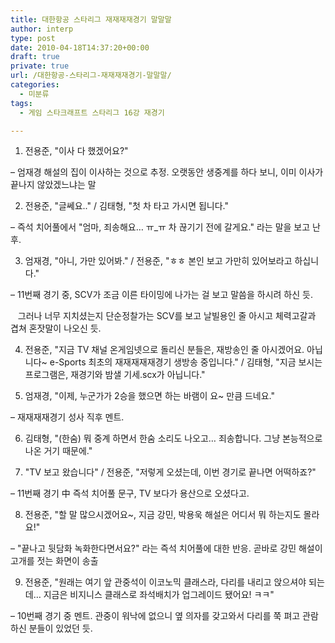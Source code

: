 ```yaml
---
title: 대한항공 스타리그 재재재재경기 말말말
author: interp
type: post
date: 2010-04-18T14:37:20+00:00
draft: true
private: true
url: /대한항공-스타리그-재재재재경기-말말말/
categories:
  - 미분류
tags:
  - 게임 스타크래프트 스타리그 16강 재경기

---
```

1. 전용준, "이사 다 했겠어요?"
  
&#8211; 엄재경 해설의 집이 이사하는 것으로 추정. 오랫동안 생중계를 하다 보니, 이미 이사가 끝나지 않았겠느냐는 말

2. 전용준, "글쎄요.." / 김태형, "첫 차 타고 가시면 됩니다."
  
&#8211; 즉석 치어풀에서 "엄마, 죄송해요&#8230; ㅠ_ㅠ 차 끊기기 전에 갈게요." 라는 말을 보고 난 후.

3. 엄재경, "아니, 가만 있어봐." / 전용준, "ㅎㅎ 본인 보고 가만히 있어보라고 하십니다."
  
&#8211; 11번째 경기 중, SCV가 조금 이른 타이밍에 나가는 걸 보고 말씀을 하시려 하신 듯. 
  
&nbsp;&nbsp; 그러나 너무 지치셨는지 단순정찰가는 SCV를 보고 날빌용인 줄 아시고 체력고갈과 겹쳐 혼잣말이 나오신 듯.

4. 전용준, "지금 TV 채널 온게임넷으로 돌리신 분들은, 재방송인 줄 아시겠어요. 아닙니다~ e-Sports 최초의 재재재재재경기 생방송 중입니다." /&nbsp;김태형, "지금 보시는 프로그램은, 재경기와 밤샐 기세.scx가 아닙니다."

5. 엄재경, "이제, 누군가가 2승을 했으면 하는 바램이 요~ 만큼 드네요."
  
&#8211; 재재재재경기 성사 직후 멘트.

6. 김태형, "(한숨) 뭐 중계 하면서 한숨 소리도 나오고&#8230;&nbsp;죄송합니다. 그냥 본능적으로 나온 거기 때문에."

7. "TV 보고 왔습니다" / 전용준, "저렇게 오셨는데, 이번 경기로 끝나면 어떡하죠?"
  
&#8211; 11번째 경기 中 즉석 치어풀 문구, TV 보다가 용산으로 오셨다고. 

8. 전용준, "할 말 많으시겠어요~, 지금 강민, 박용욱 해설은 어디서 뭐 하는지도 몰라요!"
  
&#8211; "끝나고 뒷담화 녹화한다면서요?" 라는 즉석 치어풀에 대한 반응. 곧바로 강민 해설이 고개를 젓는 화면이 송출

9. 전용준, "원래는 여기 앞 관중석이 이코노믹 클래스라, 다리를 내리고 앉으셔야 되는데&#8230; 지금은 비지니스 클래스로 좌석배치가 업그레이드 됐어요! ㅋㅋ"
  
&#8211; 10번째 경기 중 멘트. 관중이 워낙에 없으니 옆 의자를&nbsp;갖고와서 다리를 쭉 펴고&nbsp;관람하신 분들이 있었던 듯.